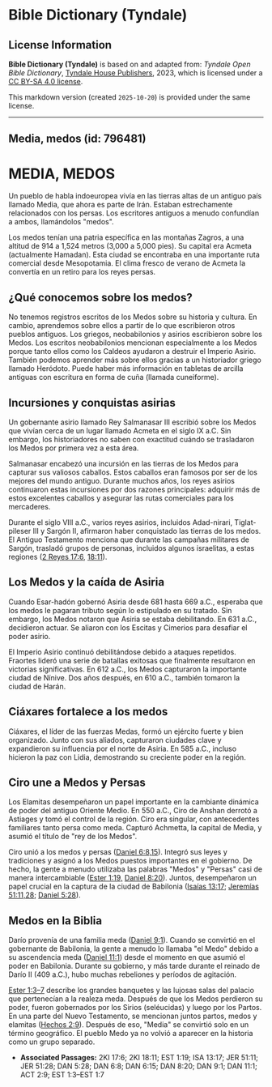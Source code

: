 # Bible Dictionary (Tyndale)

## License Information

**Bible Dictionary (Tyndale)** is based on and adapted from: _Tyndale Open Bible Dictionary_, [Tyndale House Publishers](https://tyndaleopenresources.com/), 2023, which is licensed under a [CC BY-SA 4.0 license](https://creativecommons.org/licenses/by-sa/4.0/legalcode.en).

This markdown version (created `2025-10-20`) is provided under the same license.



--------------------------------

## Media, medos (id: 796481)

MEDIA, MEDOS
============

Un pueblo de habla indoeuropea vivía en las tierras altas de un antiguo país llamado Media, que ahora es parte de Irán. Estaban estrechamente relacionados con los persas. Los escritores antiguos a menudo confundían a ambos, llamándolos "medos".

Los medos tenían una patria específica en las montañas Zagros, a una altitud de 914 a 1,524 metros (3,000 a 5,000 pies). Su capital era Acmeta (actualmente Hamadan). Esta ciudad se encontraba en una importante ruta comercial desde Mesopotamia. El clima fresco de verano de Acmeta la convertía en un retiro para los reyes persas.

¿Qué conocemos sobre los medos?
-------------------------------

No tenemos registros escritos de los Medos sobre su historia y cultura. En cambio, aprendemos sobre ellos a partir de lo que escribieron otros pueblos antiguos. Los griegos, neobabilonios y asirios escribieron sobre los Medos. Los escritos neobabilonios mencionan especialmente a los Medos porque tanto ellos como los Caldeos ayudaron a destruir el Imperio Asirio. También podemos aprender más sobre ellos gracias a un historiador griego llamado Heródoto. Puede haber más información en tabletas de arcilla antiguas con escritura en forma de cuña (llamada cuneiforme).

Incursiones y conquistas asirias
--------------------------------

Un gobernante asirio llamado Rey Salmanasar III escribió sobre los Medos que vivían cerca de un lugar llamado Acmeta en el siglo IX a.C. Sin embargo, los historiadores no saben con exactitud cuándo se trasladaron los Medos por primera vez a esta área.

Salmanasar encabezó una incursión en las tierras de los Medos para capturar sus valiosos caballos. Estos caballos eran famosos por ser de los mejores del mundo antiguo. Durante muchos años, los reyes asirios continuaron estas incursiones por dos razones principales: adquirir más de estos excelentes caballos y asegurar las rutas comerciales para los mercaderes.

Durante el siglo VIII a.C., varios reyes asirios, incluidos Adad\-nirari, Tiglat\-pileser III y Sargón II, afirmaron haber conquistado las tierras de los medos. El Antiguo Testamento menciona que durante las campañas militares de Sargón, trasladó grupos de personas, incluidos algunos israelitas, a estas regiones ([2 Reyes 17:6,](https://ref.ly/2Kgs17:6) [18:11](https://ref.ly/2Kgs18:11)).

Los Medos y la caída de Asiria
------------------------------

Cuando Esar\-hadón gobernó Asiria desde 681 hasta 669 a.C., esperaba que los medos le pagaran tributo según lo estipulado en su tratado. Sin embargo, los Medos notaron que Asiria se estaba debilitando. En 631 a.C., decidieron actuar. Se aliaron con los Escitas y Cimerios para desafiar el poder asirio.

El Imperio Asirio continuó debilitándose debido a ataques repetidos. Fraortes lideró una serie de batallas exitosas que finalmente resultaron en victorias significativas. En 612 a.C., los Medos capturaron la importante ciudad de Nínive. Dos años después, en 610 a.C., también tomaron la ciudad de Harán.

Ciáxares fortalece a los medos
------------------------------

Ciáxares, el líder de las fuerzas Medas, formó un ejército fuerte y bien organizado. Junto con sus aliados, capturaron ciudades clave y expandieron su influencia por el norte de Asiria. En 585 a.C., incluso hicieron la paz con Lidia, demostrando su creciente poder en la región.

Ciro une a Medos y Persas
-------------------------

Los Elamitas desempeñaron un papel importante en la cambiante dinámica de poder del antiguo Oriente Medio. En 550 a.C., Ciro de Anshan derrotó a Astiages y tomó el control de la región. Ciro era singular, con antecedentes familiares tanto persa como meda. Capturó Achmetta, la capital de Media, y asumió el título de "rey de los Medos".

Ciro unió a los medos y persas ([Daniel 6:8,15](https://ref.ly/Dan6:8,Dan6:15)). Integró sus leyes y tradiciones y asignó a los Medos puestos importantes en el gobierno. De hecho, la gente a menudo utilizaba las palabras "Medos" y "Persas" casi de manera intercambiable ([Ester 1:19,](https://ref.ly/Esth1:19) [Daniel 8:20](https://ref.ly/Dan8:20)). Juntos, desempeñaron un papel crucial en la captura de la ciudad de Babilonia ([Isaías 13:17](https://ref.ly/Isa13:17); [Jeremías 51:11,28](https://ref.ly/Jer51:11,Jer51:28); [Daniel 5:28](https://ref.ly/Dan5:28)).

Medos en la Biblia
------------------

Darío provenía de una familia meda ([Daniel 9:1](https://ref.ly/Dan9:1)). Cuando se convirtió en el gobernante de Babilonia, la gente a menudo lo llamaba "el Medo" debido a su ascendencia meda ([Daniel 11:1](https://ref.ly/Dan11:1)) desde el momento en que asumió el poder en Babilonia. Durante su gobierno, y más tarde durante el reinado de Darío II (409 a.C.), hubo muchas rebeliones y períodos de agitación.

[Ester 1:3–7](https://ref.ly/Esth1:3-Esth1:7) describe los grandes banquetes y las lujosas salas del palacio que pertenecían a la realeza meda. Después de que los Medos perdieron su poder, fueron gobernados por los Sirios (seléucidas) y luego por los Partos. En una parte del Nuevo Testamento, se mencionan juntos partos, medos y elamitas ([Hechos 2:9](https://ref.ly/Acts2:9)). Después de eso, "Media" se convirtió solo en un término geográfico. El pueblo Medo ya no volvió a aparecer en la historia como un grupo separado.

* **Associated Passages:** 2KI 17:6; 2KI 18:11; EST 1:19; ISA 13:17; JER 51:11; JER 51:28; DAN 5:28; DAN 6:8; DAN 6:15; DAN 8:20; DAN 9:1; DAN 11:1; ACT 2:9; EST 1:3–EST 1:7

